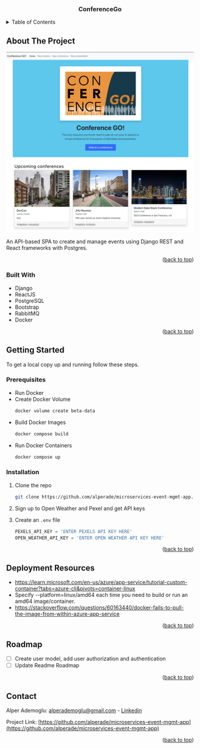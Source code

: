 <a name="readme-top"></a>

<!-- PROJECT LOGO -->
<br />
<div align="center">
  <h3 align="center">ConferenceGo</h3>
</div>



<!-- TABLE OF CONTENTS -->
<details>
  <summary>Table of Contents</summary>
  <ol>
    <li>
      <a href="#about-the-project">About The Project</a>
      <ul>
        <li><a href="#built-with">Built With</a></li>
      </ul>
    </li>
    <li>
      <a href="#getting-started">Getting Started</a>
      <ul>
        <li><a href="#prerequisites">Prerequisites</a></li>
        <li><a href="#installation">Installation</a></li>
      </ul>
    </li>
    <li><a href="#deployment-resources">Deployment Resources</a></li>
    <li><a href="#roadmap">Roadmap</a></li>
    <li><a href="#contact">Contact</a></li>
  </ol>
</details>



<!-- ABOUT THE PROJECT -->
## About The Project

![Product Name Screen Shot][product-screenshot]

An API-based SPA to create and manage events using Django REST and React frameworks with Postgres.


<p align="right">(<a href="#readme-top">back to top</a>)</p>

### Built With

* Django
* ReactJS
* PostgreSQL
* Bootstrap
* RabbitMQ
* Docker

<p align="right">(<a href="#readme-top">back to top</a>)</p>


<!-- GETTING STARTED -->
## Getting Started

To get a local copy up and running follow these steps.

### Prerequisites

* Run Docker
* Create Docker Volume
  ```sh
  docker volume create beta-data
  ```
* Build Docker Images
  ```sh
  docker compose build
  ```
* Run Docker Containers
  ```sh
  docker compose up
  ```

### Installation

1. Clone the repo
   ```sh
   git clone https://github.com/alperade/microservices-event-mgmt-app.git
   ```
2. Sign up to Open Weather and Pexel and get API keys

3. Create an `.env` file
   ```py
   PEXELS_API_KEY = 'ENTER PEXELS API KEY HERE'
   OPEN_WEATHER_API_KEY = 'ENTER OPEN WEATHER API KEY HERE'
   ```

<p align="right">(<a href="#readme-top">back to top</a>)</p>



<!-- DEPLOYMENT RESOURCES -->
## Deployment Resources

* https://learn.microsoft.com/en-us/azure/app-service/tutorial-custom-container?tabs=azure-cli&pivots=container-linux
* Specify --platform=linux/amd64 each time you need to build or run an amd64 image/container.
* https://stackoverflow.com/questions/60163440/docker-fails-to-pull-the-image-from-within-azure-app-service

<p align="right">(<a href="#readme-top">back to top</a>)</p>


<!-- ROADMAP -->
## Roadmap

- [ ] Create user model, add user authorization and authentication
- [ ] Update Readme Roadmap

<p align="right">(<a href="#readme-top">back to top</a>)</p>


<!-- CONTACT -->
## Contact

Alper Ademoglu: alperademoglu@gmail.com - [Linkedin](https://www.linkedin.com/in/alper-ademoglu/)

Project Link: [https://github.com/alperade/microservices-event-mgmt-app](https://github.com/alperade/microservices-event-mgmt-app)

<p align="right">(<a href="#readme-top">back to top</a>)</p>

<!-- MARKDOWN LINKS & IMAGES -->
<!-- https://www.markdownguide.org/basic-syntax/#reference-style-links -->
[product-screenshot]: /screenshot.png
